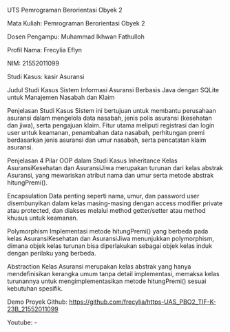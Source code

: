 UTS Pemrograman Berorientasi Obyek 2

Mata Kuliah: Pemrograman Berorientasi Obyek 2

Dosen Pengampu: Muhammad Ikhwan Fathulloh

Profil
Nama: Frecylia Eflyn

NIM: 21552011099

Studi Kasus: kasir Asuransi

Judul Studi Kasus
Sistem Informasi Asuransi Berbasis Java dengan SQLite untuk Manajemen Nasabah dan Klaim

Penjelasan Studi Kasus
Sistem ini bertujuan untuk membantu perusahaan asuransi dalam mengelola data nasabah, jenis polis asuransi (kesehatan dan jiwa), serta pengajuan klaim. Fitur utama meliputi registrasi dan login user untuk keamanan, penambahan data nasabah, perhitungan premi berdasarkan jenis asuransi dan umur nasabah, serta pencatatan klaim asuransi.

Penjelasan 4 Pilar OOP dalam Studi Kasus
Inheritance
Kelas AsuransiKesehatan dan AsuransiJiwa merupakan turunan dari kelas abstrak Asuransi, yang mewariskan atribut nama dan umur serta metode abstrak hitungPremi().

Encapsulation
Data penting seperti nama, umur, dan password user disembunyikan dalam kelas masing-masing dengan access modifier private atau protected, dan diakses melalui method getter/setter atau method khusus untuk keamanan.

Polymorphism
Implementasi metode hitungPremi() yang berbeda pada kelas AsuransiKesehatan dan AsuransiJiwa menunjukkan polymorphism, dimana objek kelas turunan bisa diperlakukan sebagai objek kelas induk dengan perilaku yang berbeda.

Abstraction
Kelas Asuransi merupakan kelas abstrak yang hanya mendefinisikan kerangka umum tanpa detail implementasi, memaksa kelas turunannya untuk mengimplementasikan metode hitungPremi() sesuai kebutuhan spesifik.

Demo Proyek
Github: https://github.com/frecylia/https-UAS_PBO2_TIF-K-23B_21552011099

Youtube: -
